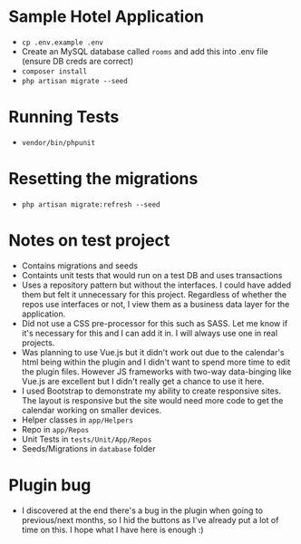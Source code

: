 # Sample Hotel Application

- `cp .env.example .env`
- Create an MySQL database called `rooms` and add this into .env file (ensure DB creds are correct)
- `composer install`
- `php artisan migrate --seed`

# Running Tests
- `vendor/bin/phpunit`

# Resetting the migrations
- `php artisan migrate:refresh --seed`

# Notes on test project
- Contains migrations and seeds
- Containts unit tests that would run on a test DB and uses transactions
- Uses a repository pattern but without the interfaces. I could have added them but felt it unnecessary for this project. Regardless of whether the repos use interfaces or not, I view them as a business data layer for the application.
- Did not use a CSS pre-processor for this such as SASS. Let me know if it's necessary for this and I can add it in. I will always use one in real projects.
- Was planning to use Vue.js but it didn't work out due to the calendar's html being within the plugin and I didn't want to spend more time to edit the plugin files. However JS frameworks with two-way data-binging like Vue.js are excellent but I didn't really get a chance to use it here.
- I used Bootstrap to demonstrate my ability to create responsive sites. The layout is responsive but the site would need more code to get the calendar working on smaller devices.
- Helper classes in `app/Helpers`
- Repo in `app/Repos`
- Unit Tests in `tests/Unit/App/Repos`
- Seeds/Migrations in `database` folder

# Plugin bug
- I discovered at the end there's a bug in the plugin when going to previous/next months, so I hid the buttons as I've already put a lot of time on this. I hope what I have here is enough :)
